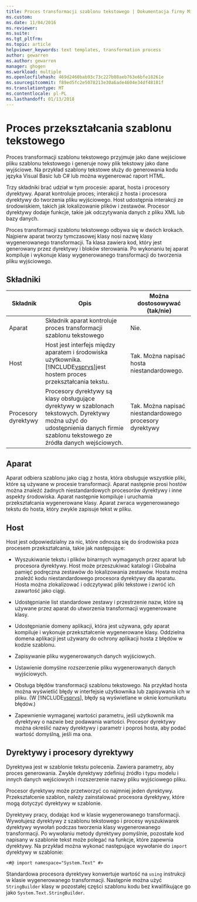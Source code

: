 ```yaml
---
title: Proces transformacji szablonu tekstowego | Dokumentacja firmy Microsoft
ms.custom: 
ms.date: 11/04/2016
ms.reviewer: 
ms.suite: 
ms.tgt_pltfrm: 
ms.topic: article
helpviewer_keywords: text templates, transformation process
author: gewarren
ms.author: gewarren
manager: ghogen
ms.workload: multiple
ms.openlocfilehash: 469d2460bab93c73c227b08aeb763e6bfe18261e
ms.sourcegitcommit: f89ed5fc2e5078213e30a6ade4604e34df48181f
ms.translationtype: MT
ms.contentlocale: pl-PL
ms.lasthandoff: 01/13/2018
---
```

# <a name="the-text-template-transformation-process"></a>Proces przekształcania szablonu tekstowego
Proces transformacji szablonu tekstowego przyjmuje jako dane wejściowe pliku szablonu tekstowego i generuje nowy plik tekstowy jako dane wyjściowe. Na przykład szablony tekstowe służy do generowania kodu języka Visual Basic lub C# lub można wygenerować raport HTML.  
  
 Trzy składniki brać udział w tym procesie: aparat, hosta i procesory dyrektywy. Aparat kontroluje proces; interakcji z hosta i procesora dyrektywy do tworzenia pliku wyjściowego. Host udostępnia interakcji ze środowiskiem, takich jak lokalizowanie plików i zestawów. Procesor dyrektywy dodaje funkcje, takie jak odczytywania danych z pliku XML lub bazy danych.  
  
 Proces transformacji szablonu tekstowego odbywa się w dwóch krokach. Najpierw aparat tworzy tymczasowej klasy nosi nazwę klasy wygenerowanego transformacji. Ta klasa zawiera kod, który jest generowany przez dyrektywy i bloków sterowania. Po wykonaniu tej aparat kompiluje i wykonuje klasy wygenerowanego transformacji do tworzenia pliku wyjściowego.  
  
## <a name="components"></a>Składniki  
  
|Składnik|Opis|Można dostosowywać (tak/nie)|  
|---------------|-----------------|------------------------------|  
|Aparat|Składnik aparat kontroluje proces transformacji szablonu tekstowego|Nie.|  
|Host|Host jest interfejs między aparatem i środowiska użytkownika. [!INCLUDE[vsprvs](../code-quality/includes/vsprvs_md.md)]jest hostem proces przekształcania tekstu.|Tak. Można napisać hosta niestandardowego.|  
|Procesory dyrektywy|Procesory dyrektywy są klasy obsługujące dyrektywy w szablonach tekstowych. Dyrektywy można użyć do udostępnienia danych firmie szablonu tekstowego ze źródła danych wejściowych.|Tak. Można napisać niestandardowego procesory dyrektywy|  
  
## <a name="the-engine"></a>Aparat  
 Aparat odbiera szablonu jako ciąg z hosta, która obsługuje wszystkie pliki, które są używane w procesie transformacji. Aparat następnie prosi hostów można znaleźć żadnych niestandardowych procesorów dyrektywy i inne aspekty środowiska. Aparat następnie kompiluje i uruchamia przekształcania wygenerowane klasy. Aparat zwraca wygenerowanego tekstu do hosta, który zwykle zapisuje tekst w pliku.  
  
## <a name="the-host"></a>Host  
 Host jest odpowiedzialny za nic, które odnoszą się do środowiska poza procesem przekształcania, takie jak następujące:  
  
-   Wyszukiwanie tekstu i plików binarnych wymaganych przez aparat lub procesora dyrektywy. Host może przeszukiwać katalogi i Globalna pamięć podręczna zestawów do lokalizowania zestawów. Hosta można znaleźć kodu niestandardowego procesora dyrektywy dla aparatu. Hosta można zlokalizować i odczytywać pliki tekstowe i zwróć ich zawartość jako ciągi.  
  
-   Udostępnianie list standardowe zestawy i przestrzenie nazw, które są używane przez aparat do utworzenia transformacji wygenerowane klasy.  
  
-   Udostępnianie domeny aplikacji, która jest używana, gdy aparat kompiluje i wykonuje przekształcenie wygenerowane klasy. Oddzielna domena aplikacji jest używany do ochrony aplikacji hosta z błędów w kodzie szablonu.  
  
-   Zapisywanie pliku wygenerowanych danych wyjściowych.  
  
-   Ustawienie domyślne rozszerzenie pliku wygenerowanych danych wyjściowych.  
  
-   Obsługa błędów transformacji szablonu tekstowego. Na przykład hosta można wyświetlić błędy w interfejsie użytkownika lub zapisywania ich w pliku. (W [!INCLUDE[vsprvs](../code-quality/includes/vsprvs_md.md)], błędy są wyświetlane w oknie komunikatu błędów.)  
  
-   Zapewnienie wymaganej wartości parametru, jeśli użytkownik ma dyrektywy o nazwie bez podawania wartości. Procesor dyrektywy można określić nazwy dyrektywy i parametr i poproś hosta, aby podać wartość domyślną, jeśli ma ona.  
  
## <a name="directives-and-directive-processors"></a>Dyrektywy i procesory dyrektywy  
 Dyrektywa jest w szablonie tekstu polecenia. Zawiera parametry, aby proces generowania. Zwykle dyrektywy zdefiniuj źródło i typu modelu i innych danych wejściowych i rozszerzenie nazwy pliku wyjściowego pliku.  
  
 Procesor dyrektywy może przetworzyć co najmniej jeden dyrektywy. Przekształcenie szablon, należy zainstalować procesora dyrektywy, które mogą dotyczyć dyrektywy w szablonie.  
  
 Dyrektywy pracy, dodając kod w klasie wygenerowanego transformacji. Wywołujesz dyrektywy z szablonu tekstowego i procesy wyszukiwarek dyrektywy wywołań podczas tworzenia klasy wygenerowanego transformacji. Po wywołaniu metody dyrektywy pomyślnie, pozostałe kod napisany w szablonie tekst może polegać na funkcje, które zapewnia dyrektywy. Na przykład można wykonać następujące wywołanie do `import` dyrektywy w szablonie:  
  
 `<#@ import namespace="System.Text" #>`  
  
 Standardowa procesora dyrektywy konwertuje wartość na `using` instrukcji w klasie wygenerowanego transformacji. Następnie można użyć `StringBuilder` klasy w pozostałej części szablonu kodu bez kwalifikujące go jako `System.Text.StringBuilder`.